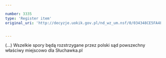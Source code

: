 ```yaml
---

number: 3335
type: 'Register item'
original_uri: 'http://decyzje.uokik.gov.pl/nd_wz_um.nsf/0/034348CE5FA4FCFFC1257A33002D6550?OpenDocument'


---
```


(...) Wszelkie spory będą rozstrzygane przez polski sąd powszechny właściwy miejscowo dla Słuchawka.pl
